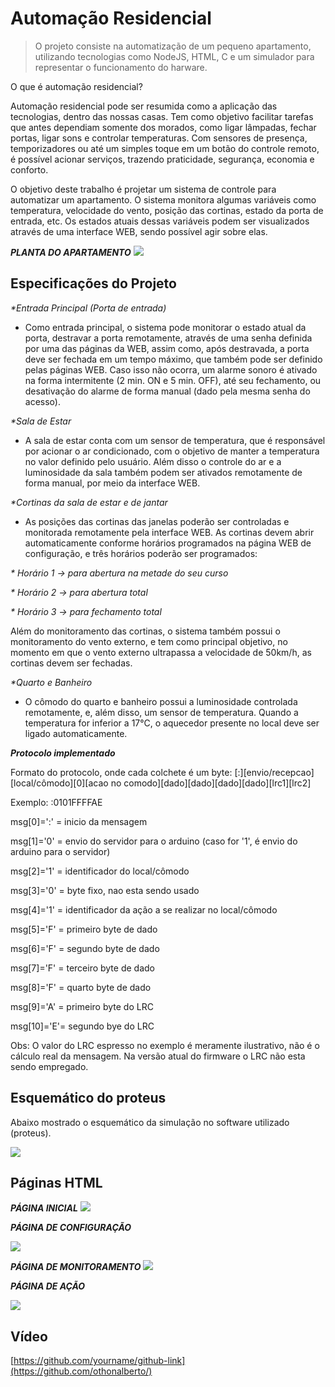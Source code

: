 # Automação Residencial 
> O projeto consiste na automatização de um pequeno apartamento, 
utilizando tecnologias como NodeJS, HTML, C e um simulador para 
representar o funcionamento do harware.


O que é automação residencial?

Automação residencial pode ser resumida como a aplicação das tecnologias, dentro das nossas casas. 
Tem como objetivo facilitar tarefas que antes dependiam somente dos morados, como ligar lâmpadas, 
fechar portas, ligar sons e controlar temperaturas. Com sensores de presença, 
temporizadores ou até um simples toque em um botão do controle remoto, 
é possível acionar serviços, trazendo praticidade, segurança, economia e conforto.

O objetivo deste trabalho é projetar um sistema de controle para automatizar um apartamento. 
O sistema monitora algumas variáveis como temperatura, velocidade do vento, posição das cortinas, 
estado da porta de entrada, etc. 
Os estados atuais dessas variáveis podem ser visualizados através de uma interface WEB, sendo possível agir sobre elas.

**_PLANTA DO APARTAMENTO_**
![](images/header.png)


## Especificações do Projeto 
_*Entrada Principal (Porta de entrada)_
* Como entrada principal, o sistema pode monitorar o estado atual da porta, destravar a porta remotamente, 
através de uma senha definida por uma das páginas da WEB, assim como, após destravada, a porta deve ser fechada 
em um tempo máximo, que também pode ser definido pelas páginas WEB. 
Caso isso não ocorra, um alarme sonoro é ativado na forma intermitente (2 min. ON e 5 min. OFF), 
até seu fechamento, ou desativação do alarme de forma manual (dado pela mesma senha do acesso).

_*Sala de Estar_
* A sala de estar conta com um sensor de temperatura, que é responsável por acionar o ar condicionado, 
com o objetivo de manter a temperatura no valor definido pelo usuário. Além disso o controle do ar e 
a luminosidade da sala também podem ser ativados remotamente de forma manual, por meio da interface WEB. 

_*Cortinas da sala de estar e de jantar_
* As posições das cortinas das janelas poderão ser controladas e monitorada remotamente pela interface WEB. 
As cortinas devem abrir automaticamente conforme horários programados na página WEB de configuração, e três horários poderão ser programados:

_* Horário 1 -> para abertura na metade do seu curso_

_* Horário 2 -> para abertura total_

_* Horário 3 -> para fechamento total_

Além do monitoramento das cortinas, o sistema também possui o monitoramento do vento externo, 
e tem como principal objetivo, no momento em que o vento externo ultrapassa a velocidade de 50km/h, 
as cortinas devem ser fechadas.
  
_*Quarto e Banheiro_
* O cômodo do quarto e banheiro possui a luminosidade controlada remotamente, 
 e, além disso, um sensor de temperatura. Quando a temperatura for inferior a 17°C, 
 o aquecedor presente no local deve ser ligado automaticamente.

_**Protocolo implementado**_

  Formato do protocolo, onde cada colchete é um byte:
[:][envio/recepcao][local/cômodo][0][acao no comodo][dado][dado][dado][dado][lrc1][lrc2]

Exemplo: :0101FFFFAE

msg[0]=':' = inicio da mensagem

msg[1]='0' = envio do servidor para o arduino (caso for '1', é envio do arduino para o servidor)

msg[2]='1' = identificador do local/cômodo

msg[3]='0' = byte fixo, nao esta sendo usado

msg[4]='1' = identificador da ação a se realizar no local/cômodo

msg[5]='F' = primeiro byte de dado

msg[6]='F' = segundo byte de dado

msg[7]='F' = terceiro byte de dado

msg[8]='F' = quarto byte de dado

msg[9]='A' = primeiro byte do LRC

msg[10]='E'= segundo bye do LRC


Obs:  O valor do LRC espresso no exemplo é meramente ilustrativo, não é o cálculo real da mensagem.
Na versão atual do firmware o LRC não esta sendo empregado.

## Esquemático do proteus 

Abaixo mostrado o esquemático da simulação no software utilizado (proteus).

 ![](images/Proteus-1.png)


## Páginas HTML

**_PÁGINA INICIAL_**
![](images/pagina_inicial.PNG)


**_PÁGINA DE CONFIGURAÇÃO_**

![](images/configuracao.PNG)


**_PÁGINA DE MONITORAMENTO_**
![](images/monitorar.PNG)


**_PÁGINA DE AÇÃO_**

![](images/acao.PNG)


## Vídeo


[https://github.com/yourname/github-link](https://github.com/othonalberto/)

